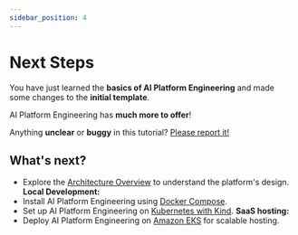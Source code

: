 ```yaml
---
sidebar_position: 4
---
```


# Next Steps

You have just learned the **basics of AI Platform Engineering** and made some changes to the **initial template**.

AI Platform Engineering has **much more to offer**!

Anything **unclear** or **buggy** in this tutorial? [Please report it!](https://github.com/cnoe-io/ai-platform-engineering/issues)

## What's next?

- Explore the [Architecture Overview](https://cnoe-io.github.io/ai-platform-engineering/architecture) to understand the platform's design.
**Local Development:**
- Install AI Platform Engineering using [Docker Compose](https://cnoe-io.github.io/ai-platform-engineering/docker-compose-installation).
- Set up AI Platform Engineering on [Kubernetes with Kind](https://cnoe-io.github.io/ai-platform-engineering/kind-installation).
**SaaS hosting:**
- Deploy AI Platform Engineering on [Amazon EKS](https://cnoe-io.github.io/ai-platform-engineering/eks-installation) for scalable hosting.
